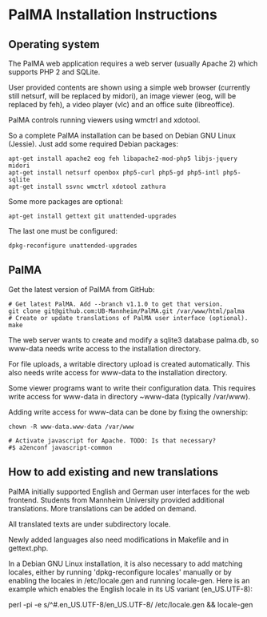 PalMA Installation Instructions
===============================

Operating system
----------------

The PalMA web application requires a web server (usually Apache 2) which
supports PHP 2 and SQLite.

User provided contents are shown using a simple web browser (currently still
netsurf, will be replaced by midori), an image viewer (eog, will be replaced
by feh), a video player (vlc) and an office suite (libreoffice).

PalMA controls running viewers using wmctrl and xdotool.

So a complete PalMA installation can be based on Debian GNU Linux (Jessie).
Just add some required Debian packages:

    apt-get install apache2 eog feh libapache2-mod-php5 libjs-jquery midori
    apt-get install netsurf openbox php5-curl php5-gd php5-intl php5-sqlite
    apt-get install ssvnc wmctrl xdotool zathura

Some more packages are optional:

    apt-get install gettext git unattended-upgrades

The last one must be configured:

    dpkg-reconfigure unattended-upgrades

PalMA
-----

Get the latest version of PalMA from GitHub:

    # Get latest PalMA. Add --branch v1.1.0 to get that version.
    git clone git@github.com:UB-Mannheim/PalMA.git /var/www/html/palma
    # Create or update translations of PalMA user interface (optional).
    make

The web server wants to create and modify a sqlite3 database palma.db,
so www-data needs write access to the installation directory.

For file uploads, a writable directory upload is created automatically.
This also needs write access for www-data to the installation directory.

Some viewer programs want to write their configuration data. This requires
write access for www-data in directory ~www-data (typically /var/www).

Adding write access for www-data can be done by fixing the ownership:

    chown -R www-data.www-data /var/www

    # Activate javascript for Apache. TODO: Is that necessary?
    #$ a2enconf javascript-common



How to add existing and new translations
----------------------------------------

PalMA initially supported English and German user interfaces for the web frontend.
Students from Mannheim University provided additional translations.
More translations can be added on demand.

All translated texts are under subdirectory locale.

Newly added languages also need modifications in Makefile and in gettext.php.

In a Debian GNU Linux installation, it is also necessary to add matching locales,
either by running 'dpkg-reconfigure locales' manually or by enabling the locales
in /etc/locale.gen and running locale-gen. Here is an example which enables
the English locale in its US variant (en_US.UTF-8):

perl -pi -e s/^#.en_US.UTF-8/en_US.UTF-8/ /etc/locale.gen && locale-gen
